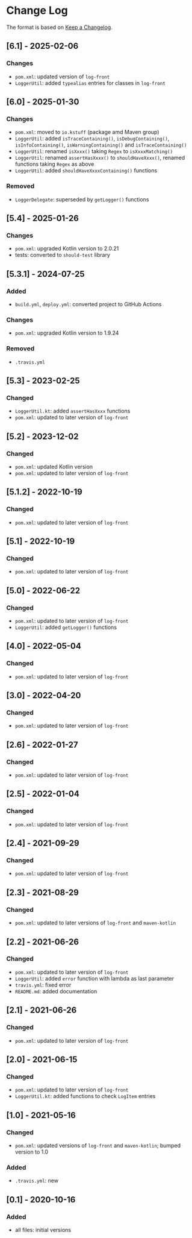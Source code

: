 # Change Log

The format is based on [Keep a Changelog](http://keepachangelog.com/).

## [6.1] - 2025-02-06
### Changes
- `pom.xml`: updated version of `log-front`
- `LoggerUtil`: added `typealias` entries for classes in `log-front`

## [6.0] - 2025-01-30
### Changes
- `pom.xml`: moved to `io.kstuff` (package amd Maven group)
- `LoggerUtil`: added `isTraceContaining()`, `isDebugContaining()`, `isInfoContaining()`, `isWarningContaining()` and
  `isTraceContaining()`
- `LoggerUtil`: renamed `isXxxx()` taking `Regex` to `isXxxxMatching()`
- `LoggerUtil`: renamed `assertHasXxxx()` to `shouldHaveXxxx()`, renamed functions taking `Regex` as above
- `LoggerUtil`: added `shouldHaveXxxxContaining()` functions
### Removed
- `LoggerDelegate`: superseded by `getLogger()` functions

## [5.4] - 2025-01-26
### Changes
- `pom.xml`: upgraded Kotlin version to 2.0.21
- tests: converted to `should-test` library

## [5.3.1] - 2024-07-25
### Added
- `build.yml`, `deploy.yml`: converted project to GitHub Actions
### Changes
- `pom.xml`: upgraded Kotlin version to 1.9.24
### Removed
- `.travis.yml`

## [5.3] - 2023-02-25
### Changed
- `LoggerUtil.kt`: added `assertHasXxxx` functions
- `pom.xml`: updated to later version of `log-front`

## [5.2] - 2023-12-02
### Changed
- `pom.xml`: updated Kotlin version
- `pom.xml`: updated to later version of `log-front`

## [5.1.2] - 2022-10-19
### Changed
- `pom.xml`: updated to later version of `log-front`

## [5.1] - 2022-10-19
### Changed
- `pom.xml`: updated to later version of `log-front`

## [5.0] - 2022-06-22
### Changed
- `pom.xml`: updated to later version of `log-front`
- `LoggerUtil`: added `getLogger()` functions

## [4.0] - 2022-05-04
### Changed
- `pom.xml`: updated to later version of `log-front`

## [3.0] - 2022-04-20
### Changed
- `pom.xml`: updated to later version of `log-front`

## [2.6] - 2022-01-27
### Changed
- `pom.xml`: updated to later version of `log-front`

## [2.5] - 2022-01-04
### Changed
- `pom.xml`: updated to later version of `log-front`

## [2.4] - 2021-09-29
### Changed
- `pom.xml`: updated to later version of `log-front`

## [2.3] - 2021-08-29
### Changed
- `pom.xml`: updated to later versions of `log-front` and `maven-kotlin`

## [2.2] - 2021-06-26
### Changed
- `pom.xml`: updated to later version of `log-front`
- `LoggerUtil`: added `error` function with lambda as last parameter
- `travis.yml`: fixed error
- `README.md`: added documentation

## [2.1] - 2021-06-26
### Changed
- `pom.xml`: updated to later version of `log-front`

## [2.0] - 2021-06-15
### Changed
- `pom.xml`: updated to later version of `log-front`
- `LoggerUtil.kt`: added functions to check `LogItem` entries

## [1.0] - 2021-05-16
### Changed
- `pom.xml`: updated versions of `log-front` and `maven-kotlin`; bumped version to 1.0
### Added
- `.travis.yml`: new

## [0.1] - 2020-10-16
### Added
- all files: initial versions
